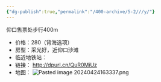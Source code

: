 ```yaml
---
{"dg-publish":true,"permalink":"/400-archive/5-2///y/"}
---
```


仰口售票处步行400m
- 价格：280（背海选项）
- 房型：采光好，近仰口沙滩
- 临近地铁站：
- 链接： http://dpurl.cn/QuR0MiUz
- 地图：
![Pasted image 20240424163337.png](/img/user/800-%E5%85%B6%E4%BB%96/801-%E5%9B%BE%E7%89%87/Pasted%20image%2020240424163337.png)